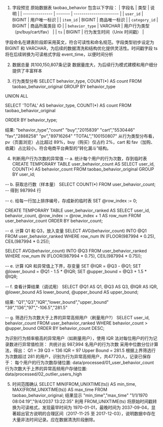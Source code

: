 1. 字段预览
原始数据表 taobao_behavior 包含以下字段：
| 字段名             | 类型      | 说明                      |
| --------------- | ------- | ----------------------- |
| `user_id`       | BIGINT  | 用户唯一标识                  |
| `item_id`       | BIGINT  | 商品唯一标识                  |
| `category_id`   | BIGINT  | 商品所属类目 ID               |
| `behavior_type` | VARCHAR | 用户行为类型（pv/buy/cart/fav） |
| `ts`            | BIGINT  | 行为发生时间（Unix 时间戳）        |

字段命名在建表阶段即采用英文，符合可读性和命名规范。字段类型初步设定为 BIGINT 和 VARCHAR，为后续的数据清洗和结构优化提供灵活性。时间戳字段 ts 将在后续转换为可读格式字段 event_time，以便时间分析

2. 数据总量
共100,150,807条记录
数据量庞大，为后续行为模式建模和用户细分提供了丰富样本

3. 行为类型分布
SELECT behavior_type, COUNT(*) AS count
FROM taobao_behavior_original
GROUP BY behavior_type

UNION ALL

SELECT 'TOTAL' AS behavior_type, COUNT(*) AS count
FROM taobao_behavior_original

ORDER BY behavior_type;

结果:
"behavior_type","count"
"buy","2015839"
"cart","5530446"
"fav","2888258"
"pv","89716264"
"TOTAL","100150807"
从行为类型分布看，pv（页面浏览）占比超过 89%，buy（购买）仅占约 2%，cart 和 fav（加购、收藏）占比较小。符合电商平台典型的“转化漏斗”结构。

4. 判断用户行为次数的异常值
-- a. 统计每个用户的行为次数，存到临时表
CREATE TEMPORARY TABLE user_behavior_count AS 
SELECT user_id, COUNT(*) AS behavior_count
FROM taobao_behavior_original
GROUP BY user_id;

-- b. 获取总行数（样本量）
SELECT COUNT(*) FROM user_behavior_count;
-- 得到 987994 行

-- c. 给每一行加上排序编号，存成新的临时表
SET @row_index := 0;

CREATE TEMPORARY TABLE user_behavior_ranked AS
SELECT 
    user_id,
    behavior_count,
    @row_index := @row_index + 1 AS row_num
FROM user_behavior_count
ORDER BY behavior_count;

-- d. 计算 Q1 和 Q3，放入变量
SELECT 
  AVG(behavior_count) INTO @Q1
FROM user_behavior_ranked
WHERE row_num IN (FLOOR(987994 * 0.25), CEIL(987994 * 0.25));

SELECT 
  AVG(behavior_count) INTO @Q3
FROM user_behavior_ranked
WHERE row_num IN (FLOOR(987994 * 0.75), CEIL(987994 * 0.75));

-- e. 计算 IQR 和异常值上下界，存变量
SET @IQR = @Q3 - @Q1;
SET @lower_bound = @Q1 - 1.5 * @IQR;
SET @upper_bound = @Q3 + 1.5 * @IQR;

-- f. 查看计算结果（调试用）
SELECT @Q1 AS Q1, @Q3 AS Q3, @IQR AS IQR, @lower_bound AS lower_bound, @upper_bound AS upper_bound;

结果:
"Q1","Q3","IQR","lower_bound","upper_bound"
"39","136","97","-106.5","281.5"

-- g. 筛选行为次数大于上界的异常高频用户（刷量用户?）
SELECT user_id, behavior_count
FROM user_behavior_ranked
WHERE behavior_count > @upper_bound
ORDER BY behavior_count DESC;

为识别行为频率极高的异常用户（如刷量用户），使用 IQR 法对每位用户的行为记录数进行异常值检测：
共统计出 987,994 名用户的行为次数
采用中位数分位计算法，得出：
Q1 = 39
Q3 = 136
IQR = 97
Upper Bound = 281.5
根据上界筛选行为次数超过 281 的用户，识别为行为异常高频用户，共47720人，记录已保存于：
每个用户的行为次数存储位置:
data/processed/01_user_behavior_count
行为次数大于上界的异常高频用户存储位置:
data/processed/02_outlier_users_high


5. 时间范围确认
SELECT 
    MIN(FROM_UNIXTIME(ts)) AS min_time,
    MAX(FROM_UNIXTIME(ts)) AS max_time
FROM taobao_behavior_original;
结果显示
"min_time","max_time"
"1/1/1970 08:04:19","9/4/2037 13:22:35"
利用 FROM_UNIXTIME(ts) 将原始时间戳转换为可读格式，发现最早时间为 1970-01-01，最晚时间为 2037-09-04，显著超出官方说明的合理区间（2017-11-25 至 2017-12-03），说明数据中存在大量非法时间记录。应在数据清洗阶段删除。